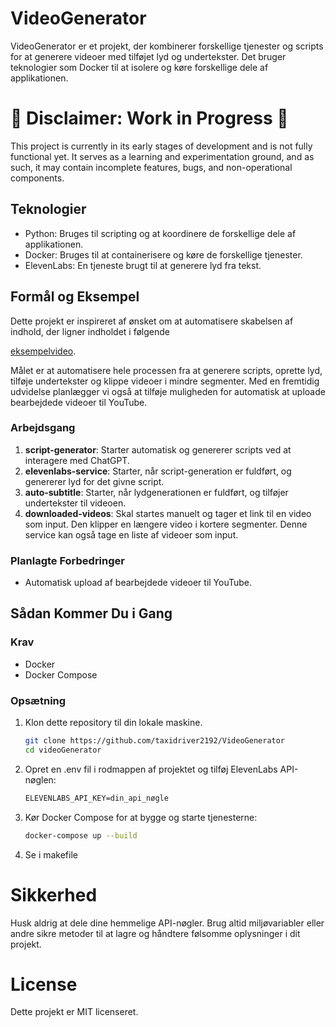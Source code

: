 # VideoGenerator

VideoGenerator er et projekt, der kombinerer forskellige tjenester og scripts for at generere videoer med tilføjet lyd og undertekster. Det bruger teknologier som Docker til at isolere og køre forskellige dele af applikationen.

# 🚧 Disclaimer: Work in Progress 🚧

This project is currently in its early stages of development and is not fully functional yet. It serves as a learning and experimentation ground, and as such, it may contain incomplete features, bugs, and non-operational components.

## Teknologier
- Python: Bruges til scripting og at koordinere de forskellige dele af applikationen.
- Docker: Bruges til at containerisere og køre de forskellige tjenester.
- ElevenLabs: En tjeneste brugt til at generere lyd fra tekst.

## Formål og Eksempel

Dette projekt er inspireret af ønsket om at automatisere skabelsen af indhold, der ligner indholdet i følgende 

[eksempelvideo](https://www.youtube.com/embed/P2kRrulJsPc).

Målet er at automatisere hele processen fra at generere scripts, oprette lyd, tilføje undertekster og klippe videoer i mindre segmenter. Med en fremtidig udvidelse planlægger vi også at tilføje muligheden for automatisk at uploade bearbejdede videoer til YouTube.

### Arbejdsgang

1. **script-generator**: Starter automatisk og genererer scripts ved at interagere med ChatGPT.
2. **elevenlabs-service**: Starter, når script-generation er fuldført, og genererer lyd for det givne script.
3. **auto-subtitle**: Starter, når lydgenerationen er fuldført, og tilføjer undertekster til videoen.
4. **downloaded-videos**: Skal startes manuelt og tager et link til en video som input. Den klipper en længere video i kortere segmenter. Denne service kan også tage en liste af videoer som input.

### Planlagte Forbedringer

- Automatisk upload af bearbejdede videoer til YouTube.

## Sådan Kommer Du i Gang

### Krav
- Docker
- Docker Compose

### Opsætning
1. Klon dette repository til din lokale maskine.
   ```sh
   git clone https://github.com/taxidriver2192/VideoGenerator
   cd videoGenerator
   ```
2. Opret en .env fil i rodmappen af projektet og tilføj ElevenLabs API-nøglen:
   ```txt
   ELEVENLABS_API_KEY=din_api_nøgle
   ```
3. Kør Docker Compose for at bygge og starte tjenesterne:
   ```bash
   docker-compose up --build
   ```

4. Se i makefile

# Sikkerhed
Husk aldrig at dele dine hemmelige API-nøgler. Brug altid miljøvariabler eller andre sikre metoder til at lagre og håndtere følsomme oplysninger i dit projekt.

# License
Dette projekt er MIT licenseret.
